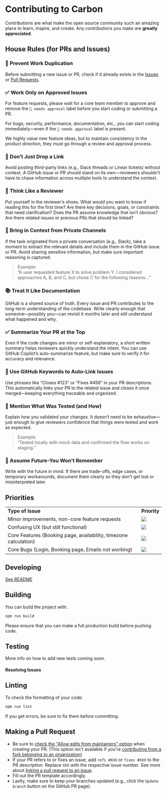 # Contributing to Carbon

Contributions are what make the open source community such an amazing place to learn, inspire, and create. Any contributions you make are **greatly appreciated**.

## House Rules (for PRs and Issues)

### 👥 Prevent Work Duplication

Before submitting a new issue or PR, check if it already exists in the [Issues](https://github.com/crbnos/carbon/issues) or [Pull Requests](https://github.com/crbnos/carbon/pulls).

### ✅ Work Only on Approved Issues

For feature requests, please wait for a core team member to approve and remove the `🚨 needs approval` label before you start coding or submitting a PR.

For bugs, security, performance, documentation, etc., you can start coding immediately—even if the `🚨 needs approval` label is present.

We highly value new feature ideas, but to maintain consistency in the product direction, they must go through a review and approval process.

### 🚫 Don’t Just Drop a Link

Avoid posting third-party links (e.g., Slack threads or Linear tickets) without context. A GitHub issue or PR should stand on its own—reviewers shouldn’t have to chase information across multiple tools to understand the context.

### 👀 Think Like a Reviewer

Put yourself in the reviewer’s shoes. What would you want to know if reading this for the first time? Are there key decisions, goals, or constraints that need clarification? Does the PR assume knowledge that isn’t obvious? Are there related issues or previous PRs that should be linked?

### 🧵 Bring in Context from Private Channels

If the task originated from a private conversation (e.g., Slack), take a moment to extract the relevant details and include them in the GitHub issue or PR. Avoid sharing sensitive information, but make sure important reasoning is captured.

> Example:  
> “A user requested feature X to solve problem Y. I considered approaches A, B, and C, but chose C for the following reasons…”

### 📚 Treat It Like Documentation

GitHub is a shared source of truth. Every issue and PR contributes to the long-term understanding of the codebase. Write clearly enough that someone—possibly you—can revisit it months later and still understand what happened and why.

### ✅ Summarize Your PR at the Top

Even if the code changes are minor or self-explanatory, a short written summary helps reviewers quickly understand the intent. You can use GitHub Copilot’s auto-summarize feature, but make sure to verify it for accuracy and relevance.

### 🔗 Use GitHub Keywords to Auto-Link Issues

Use phrases like “Closes #123” or “Fixes #456” in your PR descriptions. This automatically links your PR to the related issue and closes it once merged—keeping everything traceable and organized.

### 🧪 Mention What Was Tested (and How)

Explain how you validated your changes. It doesn’t need to be exhaustive—just enough to give reviewers confidence that things were tested and work as expected.

> Example:  
> “Tested locally with mock data and confirmed the flow works on staging.”

### 🧠 Assume Future-You Won’t Remember

Write with the future in mind. If there are trade-offs, edge cases, or temporary workarounds, document them clearly so they don’t get lost or misinterpreted later.

## Priorities

<table>
  <tr>
    <td><strong>Type of Issue</strong></td>
    <td><strong>Priority</strong></td>
  </tr>
  <tr>
    <td>Minor improvements, non-core feature requests</td>
    <td>
      <a href="https://github.com/crbnos/carbon/issues?q=is:issue+is:open+sort:updated-desc+label:%22Low+priority%22">
        <img src="https://img.shields.io/badge/-Low%20Priority-green">
      </a>
    </td>
  </tr>
  <tr>
    <td>Confusing UX (but still functional)</td>
    <td>
      <a href="https://github.com/crbnos/carbon/issues?q=is:issue+is:open+sort:updated-desc+label:%22Medium+priority%22">
        <img src="https://img.shields.io/badge/-Medium%20Priority-yellow">
      </a>
    </td>
  </tr>
  <tr>
    <td>Core Features (Booking page, availability, timezone calculation)</td>
    <td>
      <a href="https://github.com/crbnos/carbon/issues?q=is:issue+is:open+sort:updated-desc+label:%22High+priority%22">
        <img src="https://img.shields.io/badge/-High%20Priority-orange">
      </a>
    </td>
  </tr>
  <tr>
    <td>Core Bugs (Login, Booking page, Emails not working)</td>
    <td>
      <a href="https://github.com/crbnos/carbon/issues?q=is:issue+is:open+sort:updated-desc+label:Urgent">
        <img src="https://img.shields.io/badge/-Urgent-red">
      </a>
    </td>
  </tr>
</table>

## Developing

[See README](https://github.com/crbnos/carbon#development)

## Building

You can build the project with:

```bash
npm run build
```

Please ensure that you can make a full production build before pushing code.

## Testing

More info on how to add new tests coming soon.

#### Resolving Issues

## Linting

To check the formatting of your code:

```sh
npm run lint
```

If you get errors, be sure to fix them before committing.

## Making a Pull Request

- Be sure to [check the "Allow edits from maintainers" option](https://docs.github.com/en/pull-requests/collaborating-with-pull-requests/working-with-forks/allowing-changes-to-a-pull-request-branch-created-from-a-fork) when creating your PR. (This option isn't available if you're [contributing from a fork belonging to an organization](https://github.com/orgs/community/discussions/5634))
- If your PR refers to or fixes an issue, add `refs #XXX` or `fixes #XXX` to the PR description. Replace `XXX` with the respective issue number. See more about [linking a pull request to an issue](https://docs.github.com/en/issues/tracking-your-work-with-issues/linking-a-pull-request-to-an-issue).
- Fill out the PR template accordingly.
- Lastly, make sure to keep your branches updated (e.g., click the `Update branch` button on the GitHub PR page).
